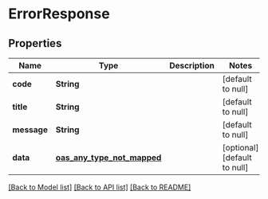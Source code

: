 # ErrorResponse
## Properties

| Name | Type | Description | Notes |
|------------ | ------------- | ------------- | -------------|
| **code** | **String** |  | [default to null] |
| **title** | **String** |  | [default to null] |
| **message** | **String** |  | [default to null] |
| **data** | [**oas_any_type_not_mapped**](.md) |  | [optional] [default to null] |

[[Back to Model list]](../README.md#documentation-for-models) [[Back to API list]](../README.md#documentation-for-api-endpoints) [[Back to README]](../README.md)

